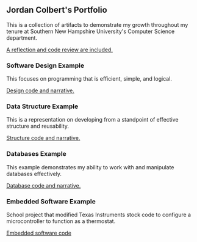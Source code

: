 ## Jordan Colbert's Portfolio
This is a collection of artifacts to demonstrate my growth throughout my tenure at Southern New Hampshire University's Computer Science department. 

[A reflection and code review are included.](https://github.com/JordanPColbert/ePortfolio)

### Software Design Example
This focuses on programming that is efficient, simple, and logical.

[Design code and narrative.](https://github.com/JordanPColbert/ePortfolio/tree/Software-Design)

### Data Structure Example
This is a representation on developing from a standpoint of effective structure and reusability.

[Structure code and narrative.](https://github.com/JordanPColbert/ePortfolio/tree/Data-Structure)

### Databases Example
This example demonstrates my ability to work with and manipulate databases effectively.

[Database code and narrative.](https://github.com/JordanPColbert/ePortfolio/tree/Databases)

### Embedded Software Example
School project that modified Texas Instruments stock code to configure a microcontroller to function as a thermostat.

[Embedded software code](https://github.com/JordanPColbert/ePortfolio/tree/embedded)
